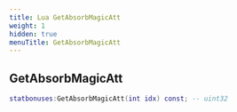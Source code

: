 ```yaml
---
title: Lua GetAbsorbMagicAtt
weight: 1
hidden: true
menuTitle: GetAbsorbMagicAtt
---
```

## GetAbsorbMagicAtt
```lua
statbonuses:GetAbsorbMagicAtt(int idx) const; -- uint32
```
